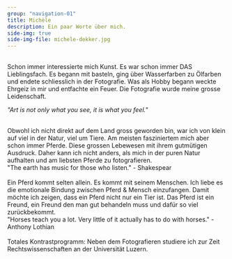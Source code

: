 ```yaml
---
group: "navigation-01"
title: Michèle 
description: Ein paar Worte über mich.
side-img: true
side-img-file: michele-dekker.jpg
---
```



<br>
Schon immer interessierte mich Kunst. Es war schon immer DAS Lieblingsfach.
Es begann mit basteln, ging über Wasserfarben zu Ölfarben und endete 
schliesslich in der Fotografie. Was als Hobby begann weckte Ehrgeiz in mir 
und entfachte ein Feuer. Die Fotografie wurde meine grosse Leidenschaft.

<p>
<em>"Art is not only what you see, it is what you feel."</em>
</p>

<br>
Obwohl ich nicht direkt auf dem Land gross geworden bin, war ich von klein auf 
viel in der Natur, viel um Tiere. Am meisten fasziniertem mich aber schon 
immer Pferde. Diese grossen Lebewesen mit ihrem gutmütigen Ausdruck. 
Daher kann ich nicht anders, als mich in der puren Natur aufhalten und am 
liebsten Pferde zu fotografieren.

<br>
"The earth has music for those who listen." - Shakespear
<br>

<br>
Ein Pferd kommt selten allein. Es kommt mit seinem Menschen.
Ich liebe es die emotionale Bindung zwischen Pferd & Mensch einzufangen. 
Damit möchte ich zeigen, dass ein Pferd nicht nur ein Tier ist.
Das Pferd ist ein Freund, ein Freund den man gut behandeln muss und dafür
so viel zurückbekommt. 

<br>
"Horses teach you a lot. Very little of it actually has to do with horses." - Anthony Lothian
<br>

<br>
Totales Kontrastprogramm: Neben dem Fotografieren studiere ich zur Zeit 
Rechtswissenschaften an der Universität Luzern.

